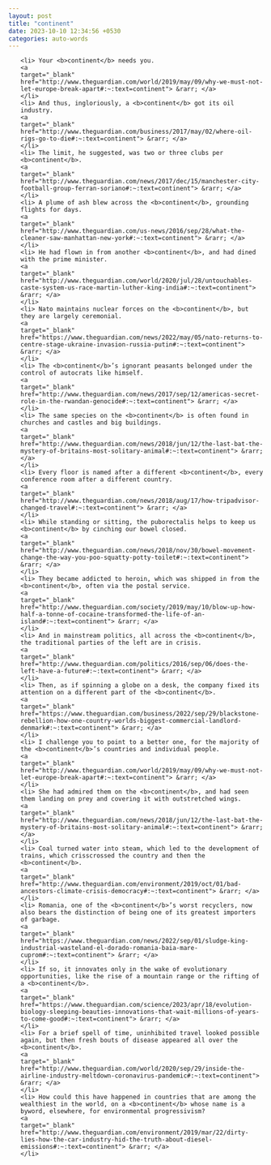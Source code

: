 ```yaml
---
layout: post
title: "continent"
date: 2023-10-10 12:34:56 +0530
categories: auto-words
---
```

<ol>

    <li> Your <b>continent</b> needs you.
    <a 
    target="_blank" 
    href="http://www.theguardian.com/world/2019/may/09/why-we-must-not-let-europe-break-apart#:~:text=continent"> &rarr; </a>
    </li>
    <li> And thus, ingloriously, a <b>continent</b> got its oil industry.
    <a 
    target="_blank" 
    href="http://www.theguardian.com/business/2017/may/02/where-oil-rigs-go-to-die#:~:text=continent"> &rarr; </a>
    </li>
    <li> The limit, he suggested, was two or three clubs per <b>continent</b>.
    <a 
    target="_blank" 
    href="http://www.theguardian.com/news/2017/dec/15/manchester-city-football-group-ferran-soriano#:~:text=continent"> &rarr; </a>
    </li>
    <li> A plume of ash blew across the <b>continent</b>, grounding flights for days.
    <a 
    target="_blank" 
    href="http://www.theguardian.com/us-news/2016/sep/28/what-the-cleaner-saw-manhattan-new-york#:~:text=continent"> &rarr; </a>
    </li>
    <li> He had flown in from another <b>continent</b>, and had dined with the prime minister.
    <a 
    target="_blank" 
    href="http://www.theguardian.com/world/2020/jul/28/untouchables-caste-system-us-race-martin-luther-king-india#:~:text=continent"> &rarr; </a>
    </li>
    <li> Nato maintains nuclear forces on the <b>continent</b>, but they are largely ceremonial.
    <a 
    target="_blank" 
    href="https://www.theguardian.com/news/2022/may/05/nato-returns-to-centre-stage-ukraine-invasion-russia-putin#:~:text=continent"> &rarr; </a>
    </li>
    <li> The <b>continent</b>’s ignorant peasants belonged under the control of autocrats like himself.
    <a 
    target="_blank" 
    href="http://www.theguardian.com/news/2017/sep/12/americas-secret-role-in-the-rwandan-genocide#:~:text=continent"> &rarr; </a>
    </li>
    <li> The same species on the <b>continent</b> is often found in churches and castles and big buildings.
    <a 
    target="_blank" 
    href="http://www.theguardian.com/news/2018/jun/12/the-last-bat-the-mystery-of-britains-most-solitary-animal#:~:text=continent"> &rarr; </a>
    </li>
    <li> Every floor is named after a different <b>continent</b>, every conference room after a different country.
    <a 
    target="_blank" 
    href="http://www.theguardian.com/news/2018/aug/17/how-tripadvisor-changed-travel#:~:text=continent"> &rarr; </a>
    </li>
    <li> While standing or sitting, the puborectalis helps to keep us <b>continent</b> by cinching our bowel closed.
    <a 
    target="_blank" 
    href="http://www.theguardian.com/news/2018/nov/30/bowel-movement-change-the-way-you-poo-squatty-potty-toilet#:~:text=continent"> &rarr; </a>
    </li>
    <li> They became addicted to heroin, which was shipped in from the <b>continent</b>, often via the postal service.
    <a 
    target="_blank" 
    href="http://www.theguardian.com/society/2019/may/10/blow-up-how-half-a-tonne-of-cocaine-transformed-the-life-of-an-island#:~:text=continent"> &rarr; </a>
    </li>
    <li> And in mainstream politics, all across the <b>continent</b>, the traditional parties of the left are in crisis.
    <a 
    target="_blank" 
    href="http://www.theguardian.com/politics/2016/sep/06/does-the-left-have-a-future#:~:text=continent"> &rarr; </a>
    </li>
    <li> Then, as if spinning a globe on a desk, the company fixed its attention on a different part of the <b>continent</b>.
    <a 
    target="_blank" 
    href="https://www.theguardian.com/business/2022/sep/29/blackstone-rebellion-how-one-country-worlds-biggest-commercial-landlord-denmark#:~:text=continent"> &rarr; </a>
    </li>
    <li> I challenge you to point to a better one, for the majority of the <b>continent</b>’s countries and individual people.
    <a 
    target="_blank" 
    href="http://www.theguardian.com/world/2019/may/09/why-we-must-not-let-europe-break-apart#:~:text=continent"> &rarr; </a>
    </li>
    <li> She had admired them on the <b>continent</b>, and had seen them landing on prey and covering it with outstretched wings.
    <a 
    target="_blank" 
    href="http://www.theguardian.com/news/2018/jun/12/the-last-bat-the-mystery-of-britains-most-solitary-animal#:~:text=continent"> &rarr; </a>
    </li>
    <li> Coal turned water into steam, which led to the development of trains, which crisscrossed the country and then the <b>continent</b>.
    <a 
    target="_blank" 
    href="http://www.theguardian.com/environment/2019/oct/01/bad-ancestors-climate-crisis-democracy#:~:text=continent"> &rarr; </a>
    </li>
    <li> Romania, one of the <b>continent</b>’s worst recyclers, now also bears the distinction of being one of its greatest importers of garbage.
    <a 
    target="_blank" 
    href="https://www.theguardian.com/news/2022/sep/01/sludge-king-industrial-wasteland-el-dorado-romania-baia-mare-cuprom#:~:text=continent"> &rarr; </a>
    </li>
    <li> If so, it innovates only in the wake of evolutionary opportunities, like the rise of a mountain range or the rifting of a <b>continent</b>.
    <a 
    target="_blank" 
    href="https://www.theguardian.com/science/2023/apr/18/evolution-biology-sleeping-beauties-innovations-that-wait-millions-of-years-to-come-good#:~:text=continent"> &rarr; </a>
    </li>
    <li> For a brief spell of time, uninhibited travel looked possible again, but then fresh bouts of disease appeared all over the <b>continent</b>.
    <a 
    target="_blank" 
    href="http://www.theguardian.com/world/2020/sep/29/inside-the-airline-industry-meltdown-coronavirus-pandemic#:~:text=continent"> &rarr; </a>
    </li>
    <li> How could this have happened in countries that are among the wealthiest in the world, on a <b>continent</b> whose name is a byword, elsewhere, for environmental progressivism?
    <a 
    target="_blank" 
    href="http://www.theguardian.com/environment/2019/mar/22/dirty-lies-how-the-car-industry-hid-the-truth-about-diesel-emissions#:~:text=continent"> &rarr; </a>
    </li>